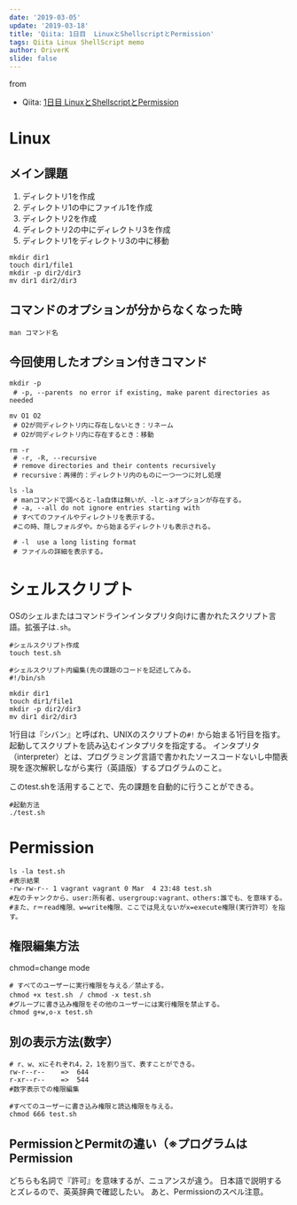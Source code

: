 ```yaml
---
date: '2019-03-05'
update: '2019-03-18'
title: 'Qiita: 1日目  LinuxとShellscriptとPermission'
tags: Qiita Linux ShellScript memo
author: OriverK
slide: false
---
```


from 
- Qiita: [1日目 LinuxとShellscriptとPermission](https://qiita.com/OriverK/items/23509ae58fc0b4cbf462)

# Linux
## メイン課題
1. ディレクトリ1を作成
2. ディレクトリ1の中にファイル1を作成
3. ディレクトリ2を作成
4. ディレクトリ2の中にディレクトリ3を作成
5. ディレクトリ1をディレクトリ3の中に移動

```sh:terminal
mkdir dir1
touch dir1/file1
mkdir -p dir2/dir3
mv dir1 dir2/dir3
```

## コマンドのオプションが分からなくなった時
```sh:terminal
man コマンド名
```

## 今回使用したオプション付きコマンド
```sh:terminal
mkdir -p
 # -p, --parents　no error if existing, make parent directories as needed

mv O1 O2
 # O2が同ディレクトリ内に存在しないとき：リネーム
 # O2が同ディレクトリ内に存在するとき：移動

rm -r
 # -r, -R, --recursive
 # remove directories and their contents recursively
 # recursive：再帰的：ディレクトリ内のものに一つ一つに対し処理

ls -la
 # manコマンドで調べると-la自体は無いが、-lと-aオプションが存在する。
 # -a, --all do not ignore entries starting with
 # すべてのファイルやディレクトリを表示する。
 #この時、隠しフォルダや。から始まるディレクトリも表示される。

 # -l  use a long listing format
 # ファイルの詳細を表示する。
```

# シェルスクリプト
OSのシェルまたはコマンドラインインタプリタ向けに書かれたスクリプト言語。拡張子は`.sh`。

```sh:terminal
#シェルスクリプト作成
touch test.sh

#シェルスクリプト内編集(先の課題のコードを記述してみる。
#!/bin/sh

mkdir dir1
touch dir1/file1
mkdir -p dir2/dir3
mv dir1 dir2/dir3
```

1行目は『シバン』と呼ばれ、UNIXのスクリプトの`#!` から始まる1行目を指す。起動してスクリプトを読み込むインタプリタを指定する。
インタプリタ（interpreter）とは、プログラミング言語で書かれたソースコードないし中間表現を逐次解釈しながら実行（英語版）するプログラムのこと。

このtest.shを活用することで、先の課題を自動的に行うことができる。

```sh:terminal
#起動方法
./test.sh
```

# Permission

```sh:terminal
ls -la test.sh
#表示結果
-rw-rw-r-- 1 vagrant vagrant 0 Mar  4 23:48 test.sh
#左のチャンクから、user:所有者、usergroup:vagrant、others:誰でも、を意味する。
#また、r＝read権限、w=write権限、ここでは見えないがx=execute権限(実行許可）を指す。
```

## 権限編集方法
chmod=change mode

```sh:
# すべてのユーザーに実行権限を与える／禁止する。
chmod +x test.sh　/ chmod -x test.sh
#グループに書き込み権限をその他のユーザーには実行権限を禁止する。
chmod g+w,o-x test.sh
```
## 別の表示方法(数字）

```sh:
# r、w、xにそれぞれ4，2，1を割り当て、表すことができる。
rw-r--r--    =>  644
r-xr--r--    =>  544
#数字表示での権限編集

#すべてのユーザーに書き込み権限と読込権限を与える。
chmod 666 test.sh
```
## PermissionとPermitの違い（※プログラムはPermission
どちらも名詞で『許可』を意味するが、ニュアンスが違う。
日本語で説明するとズレるので、英英辞典で確認したい。
あと、Permissionのスペル注意。
